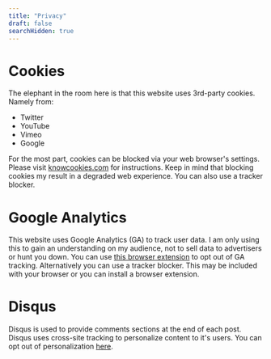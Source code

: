 ```yaml
---
title: "Privacy"
draft: false
searchHidden: true
---
```


# Cookies
The elephant in the room here is that this website uses 3rd-party cookies. Namely from:
- Twitter
- YouTube
- Vimeo
- Google

For the most part, cookies can be blocked via your web browser's settings. Please visit [knowcookies.com](https://knowcookies.com) for instructions. Keep in mind that blocking cookies my result in a degraded web experience. You can also use a tracker blocker.

# Google Analytics
This website uses Google Analytics (GA) to track user data. I am only using this to gain an understanding on my audience, not to sell data to advertisers or hunt you down. You can use [this browser extension](https://tools.google.com/dlpage/gaoptout) to opt out of GA tracking. Alternatively you can use a tracker blocker. This may be included with your browser or you can install a browser extension.

# Disqus
Disqus is used to provide comments sections at the end of each post. Disqus uses cross-site tracking to personalize content to it's users. You can opt out of personalization [here](https://disqus.com/data-sharing-settings/).